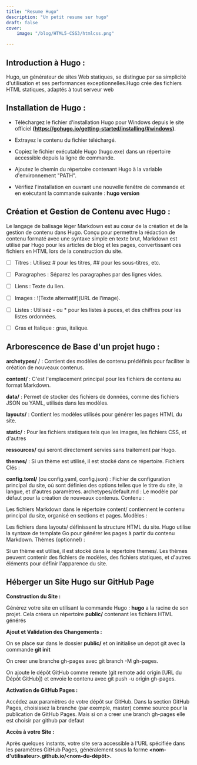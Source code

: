 ```yaml
---
title: "Resume Hugo"
description: "Un petit resume sur hugo"
draft: false
cover:
    image: "/blog/HTML5-CSS3/htmlcss.png"

---
```



## Introduction à Hugo :

Hugo, un générateur de sites Web statiques, se distingue par sa simplicité d'utilisation et ses performances exceptionnelles.Hugo crée des fichiers HTML statiques, adaptés à tout serveur web

## Installation de Hugo :

- Téléchargez le fichier d'installation Hugo pour Windows depuis le site officiel **(https://gohugo.io/getting-started/installing/#windows)**.

- Extrayez le contenu du fichier téléchargé.

- Copiez le fichier exécutable Hugo (hugo.exe) dans un répertoire accessible depuis la ligne de commande.

- Ajoutez le chemin du répertoire contenant Hugo à la variable d'environnement "PATH".

- Vérifiez l'installation en ouvrant une nouvelle fenêtre de commande et en exécutant la commande suivante : **hugo version**

## Création et Gestion de Contenu avec Hugo :

Le langage de balisage léger Markdown est au cœur de la création et de la gestion de contenu dans Hugo. Conçu pour permettre la rédaction de contenu formaté avec une syntaxe simple en texte brut, Markdown est utilisé par Hugo pour les articles de blog et les pages, convertissant ces fichiers en HTML lors de la construction du site.

- [ ] Titres : Utilisez # pour les titres, ## pour les sous-titres, etc.
- [ ] Paragraphes : Séparez les paragraphes par des lignes vides.
- [ ] Liens : Texte du lien.
- [ ] Images : ![Texte alternatif](URL de l’image).
- [ ] Listes : Utilisez - ou * pour les listes à puces, et des chiffres pour les listes ordonnées.
- [ ] Gras et Italique : gras, italique.


## Arborescence de Base d'un projet hugo :

**archetypes/** / : Contient des modèles de contenu prédéfinis pour faciliter la création de nouveaux contenus.

**content/** : C'est l'emplacement principal pour les fichiers de contenu au format Markdown.

**data/**  : Permet de stocker des fichiers de données, comme des fichiers JSON ou YAML, utilisés dans les modèles.

**layouts/**  : Contient les modèles utilisés pour générer les pages HTML du site.

**static/**  : Pour les fichiers statiques tels que les images, les fichiers CSS, et d'autres 

**ressources/** qui seront directement servies sans traitement par Hugo.

**themes/**  : Si un thème est utilisé, il est stocké dans ce répertoire.
Fichiers Clés :

**config.toml/** (ou config.yaml, config.json) : Fichier de configuration principal du site, où sont définies des options telles que le titre du site, la langue, et d'autres paramètres.
archetypes/default.md : Le modèle par défaut pour la création de nouveaux contenus.
Contenu :

Les fichiers Markdown dans le répertoire content/ contiennent le contenu principal du site, organisé en sections et pages.
Modèles :

Les fichiers dans layouts/ définissent la structure HTML du site. Hugo utilise la syntaxe de template Go pour générer les pages à partir du contenu Markdown.
Thèmes (optionnel) :

Si un thème est utilisé, il est stocké dans le répertoire themes/. Les thèmes peuvent contenir des fichiers de modèles, des fichiers statiques, et d'autres éléments pour définir l'apparence du site.

## Héberger un Site Hugo sur GitHub Page

**Construction du Site :**

Générez votre site en utilisant la commande Hugo : **hugo** a la racine de son projet.
Cela créera un répertoire **public/**  contenant les fichiers HTML générés

**Ajout et Validation des Changements :**

On se place sur dans le dossier **public/** et on initialise un depot git avec la commande **git init**

On creer une branche gh-pages avec git branch -M gh-pages.

On ajoute le dépôt GitHub comme remote (git remote add origin [URL du Dépôt GitHub]) et envoie 
 le contenu avec git push -u origin gh-pages.

 **Activation de GitHub Pages :**

 Accédez aux paramètres de votre dépôt sur GitHub.
Dans la section GitHub Pages, choisissez la branche (par exemple, master) comme source pour la publication de GitHub Pages. Mais si on a creer une branch gh-pages elle est choisir par github par defaut

**Accès à votre Site :**

Après quelques instants, votre site sera accessible à l'URL spécifiée dans les paramètres GitHub Pages, généralement sous la forme **<nom-d'utilisateur>.github.io/<nom-du-dépôt>.**